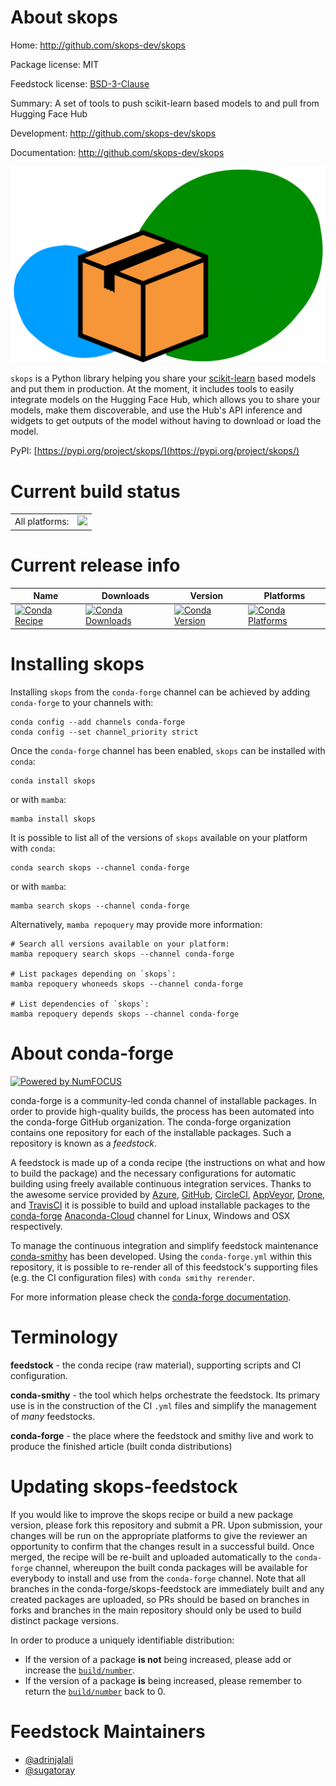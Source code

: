 About skops
===========

Home: http://github.com/skops-dev/skops

Package license: MIT

Feedstock license: [BSD-3-Clause](https://github.com/conda-forge/skops-feedstock/blob/main/LICENSE.txt)

Summary: A set of tools to push scikit-learn based models to and pull from Hugging Face Hub

Development: http://github.com/skops-dev/skops

Documentation: http://github.com/skops-dev/skops


[![banner](https://raw.githubusercontent.com/skops-dev/skops/main/docs/images/logo.png)](http://github.com/skops-dev/skops)

`skops` is a Python library helping you share your
[scikit-learn](https://scikit-learn.org/stable/) based models
and put them in production. At the moment, it includes tools to easily
integrate models on the Hugging Face Hub, which allows you to share your
models, make them discoverable, and use the Hub's API inference and widgets
to get outputs of the model without having to download or load the model.

PyPI: [https://pypi.org/project/skops/](https://pypi.org/project/skops/)


Current build status
====================


<table><tr><td>All platforms:</td>
    <td>
      <a href="https://dev.azure.com/conda-forge/feedstock-builds/_build/latest?definitionId=17718&branchName=main">
        <img src="https://dev.azure.com/conda-forge/feedstock-builds/_apis/build/status/skops-feedstock?branchName=main">
      </a>
    </td>
  </tr>
</table>

Current release info
====================

| Name | Downloads | Version | Platforms |
| --- | --- | --- | --- |
| [![Conda Recipe](https://img.shields.io/badge/recipe-skops-green.svg)](https://anaconda.org/conda-forge/skops) | [![Conda Downloads](https://img.shields.io/conda/dn/conda-forge/skops.svg)](https://anaconda.org/conda-forge/skops) | [![Conda Version](https://img.shields.io/conda/vn/conda-forge/skops.svg)](https://anaconda.org/conda-forge/skops) | [![Conda Platforms](https://img.shields.io/conda/pn/conda-forge/skops.svg)](https://anaconda.org/conda-forge/skops) |

Installing skops
================

Installing `skops` from the `conda-forge` channel can be achieved by adding `conda-forge` to your channels with:

```
conda config --add channels conda-forge
conda config --set channel_priority strict
```

Once the `conda-forge` channel has been enabled, `skops` can be installed with `conda`:

```
conda install skops
```

or with `mamba`:

```
mamba install skops
```

It is possible to list all of the versions of `skops` available on your platform with `conda`:

```
conda search skops --channel conda-forge
```

or with `mamba`:

```
mamba search skops --channel conda-forge
```

Alternatively, `mamba repoquery` may provide more information:

```
# Search all versions available on your platform:
mamba repoquery search skops --channel conda-forge

# List packages depending on `skops`:
mamba repoquery whoneeds skops --channel conda-forge

# List dependencies of `skops`:
mamba repoquery depends skops --channel conda-forge
```


About conda-forge
=================

[![Powered by
NumFOCUS](https://img.shields.io/badge/powered%20by-NumFOCUS-orange.svg?style=flat&colorA=E1523D&colorB=007D8A)](https://numfocus.org)

conda-forge is a community-led conda channel of installable packages.
In order to provide high-quality builds, the process has been automated into the
conda-forge GitHub organization. The conda-forge organization contains one repository
for each of the installable packages. Such a repository is known as a *feedstock*.

A feedstock is made up of a conda recipe (the instructions on what and how to build
the package) and the necessary configurations for automatic building using freely
available continuous integration services. Thanks to the awesome service provided by
[Azure](https://azure.microsoft.com/en-us/services/devops/), [GitHub](https://github.com/),
[CircleCI](https://circleci.com/), [AppVeyor](https://www.appveyor.com/),
[Drone](https://cloud.drone.io/welcome), and [TravisCI](https://travis-ci.com/)
it is possible to build and upload installable packages to the
[conda-forge](https://anaconda.org/conda-forge) [Anaconda-Cloud](https://anaconda.org/)
channel for Linux, Windows and OSX respectively.

To manage the continuous integration and simplify feedstock maintenance
[conda-smithy](https://github.com/conda-forge/conda-smithy) has been developed.
Using the ``conda-forge.yml`` within this repository, it is possible to re-render all of
this feedstock's supporting files (e.g. the CI configuration files) with ``conda smithy rerender``.

For more information please check the [conda-forge documentation](https://conda-forge.org/docs/).

Terminology
===========

**feedstock** - the conda recipe (raw material), supporting scripts and CI configuration.

**conda-smithy** - the tool which helps orchestrate the feedstock.
                   Its primary use is in the construction of the CI ``.yml`` files
                   and simplify the management of *many* feedstocks.

**conda-forge** - the place where the feedstock and smithy live and work to
                  produce the finished article (built conda distributions)


Updating skops-feedstock
========================

If you would like to improve the skops recipe or build a new
package version, please fork this repository and submit a PR. Upon submission,
your changes will be run on the appropriate platforms to give the reviewer an
opportunity to confirm that the changes result in a successful build. Once
merged, the recipe will be re-built and uploaded automatically to the
`conda-forge` channel, whereupon the built conda packages will be available for
everybody to install and use from the `conda-forge` channel.
Note that all branches in the conda-forge/skops-feedstock are
immediately built and any created packages are uploaded, so PRs should be based
on branches in forks and branches in the main repository should only be used to
build distinct package versions.

In order to produce a uniquely identifiable distribution:
 * If the version of a package **is not** being increased, please add or increase
   the [``build/number``](https://docs.conda.io/projects/conda-build/en/latest/resources/define-metadata.html#build-number-and-string).
 * If the version of a package **is** being increased, please remember to return
   the [``build/number``](https://docs.conda.io/projects/conda-build/en/latest/resources/define-metadata.html#build-number-and-string)
   back to 0.

Feedstock Maintainers
=====================

* [@adrinjalali](https://github.com/adrinjalali/)
* [@sugatoray](https://github.com/sugatoray/)

